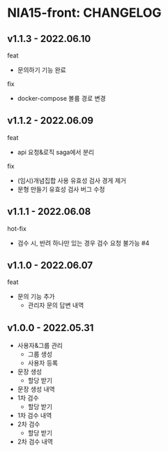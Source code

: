 # NIA15-front: CHANGELOG

## v1.1.3 - 2022.06.10
feat
- 문의하기 기능 완료

fix
- docker-compose 볼륨 경로 변경

## v1.1.2 - 2022.06.09
feat
- api 요청&로직 saga에서 분리

fix
- (임시)개념집합 사용 유효성 검사 경게 제거
- 문형 만들기 유효성 검사 버그 수정

## v1.1.1 - 2022.06.08

hot-fix

- 검수 시, 반려 하나만 있는 경우 검수 요청 불가능 #4

## v1.1.0 - 2022.06.07

feat

- 문의 기능 추가
  - 관리자 문의 답변 내역

## v1.0.0 - 2022.05.31

- 사용자&그룹 관리
  - 그룹 생성
  - 사용자 등록
- 문장 생성
  - 할당 받기
- 문장 생성 내역
- 1차 검수
  - 할당 받기
- 1차 검수 내역
- 2차 검수
  - 할당 받기
- 2차 검수 내역
